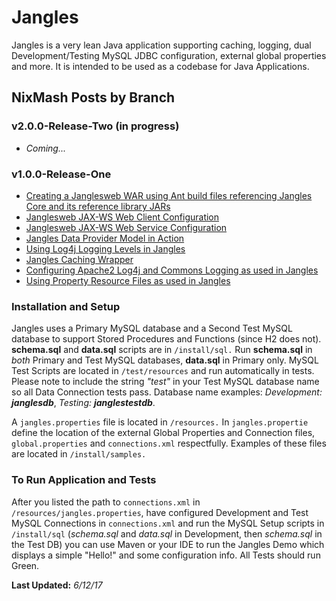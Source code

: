 Jangles
============

Jangles is a very lean Java application supporting caching, logging, dual Development/Testing MySQL JDBC configuration, external global properties and more. It is intended to be used as a codebase for Java Applications.

 ## NixMash Posts by Branch
 
  ### v2.0.0-Release-Two (in progress)
  
  * *Coming...*
  
 ### v1.0.0-Release-One
 
* [Creating a Janglesweb WAR using Ant build files referencing Jangles Core and its reference library JARs](http://nixmash.com/java/referencing-project-libraries-in-wars-with-ant/)
* [Janglesweb JAX-WS Web Client Configuration](http://nixmash.com/java/jangles-jax-ws-web-client-project-online/)
* [Janglesweb JAX-WS Web Service Configuration](http://nixmash.com/java/jangles-jax-ws-web-service-project-now-on-github/)
* [Jangles Data Provider Model in Action](http://nixmash.com/mysql/the-java-jangles-data-provider-model-in-action/)
* [Using Log4j Logging Levels in Jangles](http://nixmash.com/java/changing-log4j-logging-levels-by-output-type/)
* [Jangles Caching Wrapper](http://nixmash.com/java/the-java-jangles-caching-wrapper/)
* [Configuring Apache2 Log4j and Commons Logging as used in Jangles](http://nixmash.com/java/configuring-apache-log4j-and-commons-logging/)
* [Using Property Resource Files as used in Jangles](http://nixmash.com/java/loading-java-property-resource-files/)

### Installation and Setup

Jangles uses a Primary MySQL database and a Second Test MySQL database to support Stored Procedures and Functions (since H2 does not). **schema.sql** and **data.sql** scripts are in `/install/sql.` Run **schema.sql** in *both* Primary and Test MySQL databases, **data.sql** in Primary only. MySQL Test Scripts are located in `/test/resources` and run automatically in tests.  Please note to include the string *"test"* in your Test MySQL database name so all Data Connection tests pass. Database name examples: *Development: **janglesdb***, *Testing: **janglestestdb***.

A `jangles.properties` file is located in `/resources.`  In `jangles.propertie` define the location of the external Global Properties and Connection files, `global.properties` and `connections.xml` respectfully. Examples of these files are located in `/install/samples.`

### To Run Application and Tests

After you listed the path to `connections.xml` in `/resources/jangles.properties`, have configured Development and Test MySQL Connections in `connections.xml` and run the MySQL Setup scripts in `/install/sql`  (*schema.sql* and *data.sql* in Development, then *schema.sql* in the Test DB) you can use Maven or your IDE to run the Jangles Demo which displays a simple "Hello!" and some configuration info. All Tests should run Green.

**Last Updated:** *6/12/17*



